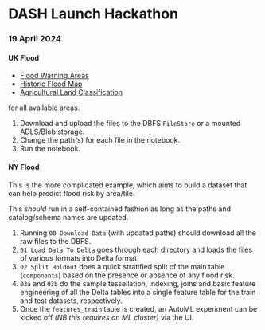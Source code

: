 # DASH Launch Hackathon
### 19 April 2024



#### UK Flood

* [Flood Warning Areas](https://environment.data.gov.uk/dataset/87e5d78f-d465-11e4-9343-f0def148f590)
* [Historic Flood Map](https://environment.data.gov.uk/dataset/889885c0-d465-11e4-9507-f0def148f590)
* [Agricultural Land Classification](https://environment.data.gov.uk/dataset/af1b847b-037b-4772-9c31-7edf584522aa)

for all available areas.

1. Download and upload the files to the DBFS `FileStore` or a mounted ADLS/Blob storage.
2. Change the path(s) for each file in the notebook.
3. Run the notebook.

#### NY Flood

This is the more complicated example, which aims to build a dataset that can help predict flood risk by area/tile.

This *should* run in a self-contained fashion as long as the paths and catalog/schema names are updated.
1. Running `00 Download Data` (with updated paths) should download all the raw files to the DBFS.
2. `01 Load Data To Delta` goes through each directory and loads the files of various formats into Delta format.
3. `02 Split Holdout` does a quick stratified split of the main table (`components`) based on the presence or absence of any flood risk.
4. `03a` and `03b` do the sample tessellation, indexing, joins and basic feature engineering of all the Delta tables into a single feature table for the train and test datasets, respectively.
5. Once the `features_train` table is created, an AutoML experiment can be kicked off *(NB this requires an ML cluster)* via the UI.

